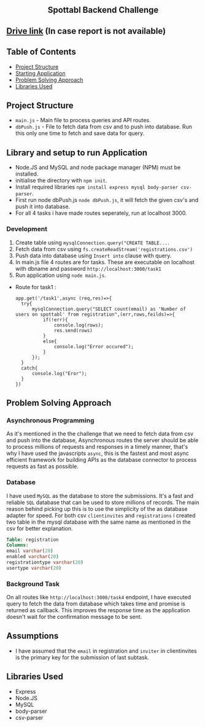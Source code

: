<div align="center">

## **Spottabl Backend Challenge**

</div>

## [Drive link](https://drive.google.com/drive/folders/1obMP-1NJFEorizMiyhBoM4gJazG9qPmV?usp=sharing) (In case report is not available)

## Table of Contents
* [Project Structure](#project-structure)
* [Starting Application](#starting-application)
* [Problem Solving Approach](#problem-solving-approach)
* [Libraries Used](#libraries-used)

## Project Structure

- `main.js` - Main file to process queries and API routes.
- `dbPush.js` - File to fetch data from csv and to push into database. Run this only one time to fetch and save data for query.

## Library and setup to run Application

- Node.JS and MySQL and node package manager (NPM) must be installed.
- initialise the directory with `npm init`.
- Install required libraries `npm install express mysql body-parser csv-parser`.
- First run node dbPush.js `node dbPush.js`, it will fetch the given csv's and push it into database.  
- For all 4 tasks i have made routes seperately, run at localhost 3000.

### Development

1. Create table using `mysqlConnection.query("CREATE TABLE...`.
2. Fetch data from csv using  `fs.createReadStream('registrations.csv')`
3. Push data into database using `Insert into` clause with query.
4. In main.js file 4 routes are for tasks. These are executable on localhost with dbname and password `http://localhost:3000/task1`
5. Run application using `node main.js`.

- Route for task1 : 
    ```
    app.get('/task1',async (req,res)=>{
      try{
          mysqlConnection.query("SELECT count(email) as 'Number of users on spottabl' from registration",(err,rows,feilds)=>{
              if(!err){
                  console.log(rows);
                  res.send(rows)
              }
              else{
                  console.log("Error occured");
              }
          });
      }
      catch{
          console.log("Eror");
      }
  })

## Problem Solving Approach

### Asynchronous Programming

As it's mentioned in the the challenge that we need to fetch data from csv and push into the database, Asynchronous routes the server should be able to process millions of requests and responses in a timely manner, that's why I have used the javascripts `async`, this is the fastest and most async efficient framework for building APIs as the database connector to process requests as fast as possible.

### Database

I have used `MySQL` as the database to store the submissions. It's a fast and reliable `SQL` database that can be used to store millions of records. The main reason behind picking up this is to use the simplicity of the as database adapter for speed.
For both csv `clientinvites` and `registrations` i created two table in the mysql database with the same name as mentioned in the csv for better explanation.


```SQL
Table: registration
Columns:
email varchar(20) 
enabled varchar(20) 
registrationtype varchar(20) 
usertype varchar(20)
```

### Background Task

On all routes like  `http://localhost:3000/task4` endpoint, I have executed query to fetch the data from database which takes time and promise is returned as callback. This improves the response time as the application doesn't wait for the confirmation message to be sent.


## Assumptions

- I have assumed that the `email` in registration and `inviter` in clientinvites is the primary key for the submission of last subtask.


## Libraries Used
- Express
- Node.JS
- MySQL
- body-parser
- csv-parser
